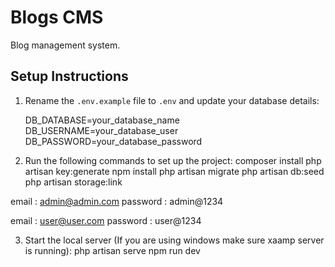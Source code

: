 # Blogs CMS
Blog management system.

## Setup Instructions

1. Rename the `.env.example` file to `.env` and update your database details:

   DB_DATABASE=your_database_name
   DB_USERNAME=your_database_user
   DB_PASSWORD=your_database_password

2. Run the following commands to set up the project:
composer install
php artisan key:generate
npm install
php artisan migrate
php artisan db:seed
php artisan storage:link

<!-- admin login details -->
email : admin@admin.com
password : admin@1234

<!-- user login details -->
email : user@user.com
password : user@1234

3. Start the local server (If you are using windows make sure xaamp server is running):
php artisan serve
npm run dev
